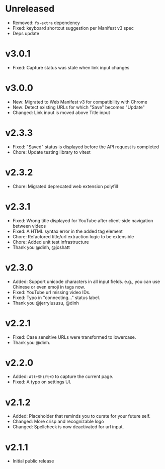 # Unreleased

- Removed: `fs-extra` dependency
- Fixed: keyboard shortcut suggestion per Manifest v3 spec
- Deps update

# v3.0.1

- Fixed: Capture status was stale when link input changes

# v3.0.0

- New: Migrated to Web Manifest v3 for compatibility with Chrome
- New: Detect existing URLs for which "Save" becomes "Update"
- Changed: Link input is moved above Title input

# v2.3.3

- Fixed: "Saved" status is displayed before the API request is completed
- Chore: Update testing library to vitest

# v2.3.2

- Chore: Migrated deprecated web extension polyfill

# v2.3.1

- Fixed: Wrong title displayed for YouTube after client-side navigation between videos
- Fixed: A HTML syntax error in the added tag element
- Chore: Refactored title/url extraction logic to be extensible
- Chore: Added unit test infrastructure
- Thank you @dinh, @joshatt

# v2.3.0

- Added: Support unicode characters in all input fields. e.g., you can use Chinese or even emoji in tags now.
- Fixed: YouTube url missing video IDs.
- Fixed: Typo in "connecting..." status label.
- Thank you @jerrylususu, @dinh

# v2.2.1

- Fixed: Case sensitive URLs were transformed to lowercase.
- Thank you @dinh.

# v2.2.0

- Added: `Alt+Shift+D` to capture the current page.
- Fixed: A typo on settings UI.

# v2.1.2

- Added: Placeholder that reminds you to curate for your future self.
- Changed: More crisp and recognizable logo
- Changed: Spellcheck is now deactivated for url input.

# v2.1.1

- Initial public release
